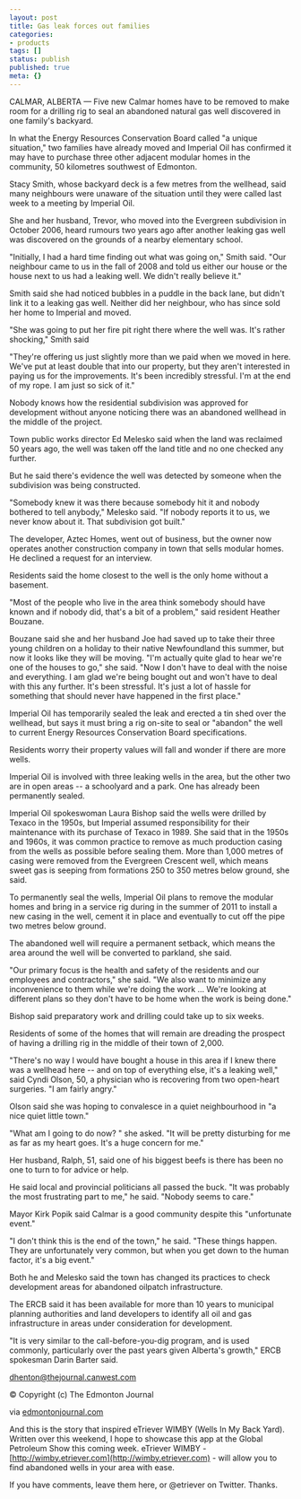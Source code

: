 ```yaml
---
layout: post
title: Gas leak forces out families
categories: 
- products
tags: []
status: publish
published: true
meta: {}
---
```


CALMAR, ALBERTA — Five new Calmar homes have to be removed to make room for a drilling rig to seal an abandoned natural gas well discovered in one family's backyard.

In what the Energy Resources Conservation Board called "a unique situation," two families have already moved and Imperial Oil has confirmed it may have to purchase three other adjacent modular homes in the community, 50 kilometres southwest of Edmonton.

Stacy Smith, whose backyard deck is a few metres from the wellhead, said many neighbours were unaware of the situation until they were called last week to a meeting by Imperial Oil.

She and her husband, Trevor, who moved into the Evergreen subdivision in October 2006, heard rumours two years ago after another leaking gas well was discovered on the grounds of a nearby elementary school.

"Initially, I had a hard time finding out what was going on," Smith said. "Our neighbour came to us in the fall of 2008 and told us either our house or the house next to us had a leaking well. We didn't really believe it."

Smith said she had noticed bubbles in a puddle in the back lane, but didn't link it to a leaking gas well. Neither did her neighbour, who has since sold her home to Imperial and moved.

"She was going to put her fire pit right there where the well was. It's rather shocking," Smith said

"They're offering us just slightly more than we paid when we moved in here. We've put at least double that into our property, but they aren't interested in paying us for the improvements. It's been incredibly stressful. I'm at the end of my rope. I am just so sick of it."

Nobody knows how the residential subdivision was approved for development without anyone noticing there was an abandoned wellhead in the middle of the project.

Town public works director Ed Melesko said when the land was reclaimed 50 years ago, the well was taken off the land title and no one checked any further.

But he said there's evidence the well was detected by someone when the subdivision was being constructed.

"Somebody knew it was there because somebody hit it and nobody bothered to tell anybody," Melesko said. "If nobody reports it to us, we never know about it. That subdivision got built."

The developer, Aztec Homes, went out of business, but the owner now operates another construction company in town that sells modular homes. He declined a request for an interview.

Residents said the home closest to the well is the only home without a basement.

"Most of the people who live in the area think somebody should have known and if nobody did, that's a bit of a problem," said resident Heather Bouzane.

Bouzane said she and her husband Joe had saved up to take their three young children on a holiday to their native Newfoundland this summer, but now it looks like they will be moving. "I'm actually quite glad to hear we're one of the houses to go," she said. "Now I don't have to deal with the noise and everything. I am glad we're being bought out and won't have to deal with this any further. It's been stressful. It's just a lot of hassle for something that should never have happened in the first place."

Imperial Oil has temporarily sealed the leak and erected a tin shed over the wellhead, but says it must bring a rig on-site to seal or "abandon" the well to current Energy Resources Conservation Board specifications.

Residents worry their property values will fall and wonder if there are more wells.

Imperial Oil is involved with three leaking wells in the area, but the other two are in open areas -- a schoolyard and a park. One has already been permanently sealed.

Imperial Oil spokeswoman Laura Bishop said the wells were drilled by Texaco in the 1950s, but Imperial assumed responsibility for their maintenance with its purchase of Texaco in 1989. She said that in the 1950s and 1960s, it was common practice to remove as much production casing from the wells as possible before sealing them. More than 1,000 metres of casing were removed from the Evergreen Crescent well, which means sweet gas is seeping from formations 250 to 350 metres below ground, she said.

To permanently seal the wells, Imperial Oil plans to remove the modular homes and bring in a service rig during in the summer of 2011 to install a new casing in the well, cement it in place and eventually to cut off the pipe two metres below ground.

The abandoned well will require a permanent setback, which means the area around the well will be converted to parkland, she said.

"Our primary focus is the health and safety of the residents and our employees and contractors," she said. "We also want to minimize any inconvenience to them while we're doing the work ... We're looking at different plans so they don't have to be home when the work is being done."

Bishop said preparatory work and drilling could take up to six weeks.

Residents of some of the homes that will remain are dreading the prospect of having a drilling rig in the middle of their town of 2,000.

"There's no way I would have bought a house in this area if I knew there was a wellhead here -- and on top of everything else, it's a leaking well," said Cyndi Olson, 50, a physician who is recovering from two open-heart surgeries. "I am fairly angry."

Olson said she was hoping to convalesce in a quiet neighbourhood in "a nice quiet little town."

"What am I going to do now? " she asked. "It will be pretty disturbing for me as far as my heart goes. It's a huge concern for me."

Her husband, Ralph, 51, said one of his biggest beefs is there has been no one to turn to for advice or help.

He said local and provincial politicians all passed the buck. "It was probably the most frustrating part to me," he said. "Nobody seems to care."

Mayor Kirk Popik said Calmar is a good community despite this "unfortunate event."

"I don't think this is the end of the town," he said. "These things happen. They are unfortunately very common, but when you get down to the human factor, it's a big event."

Both he and Melesko said the town has changed its practices to check development areas for abandoned oilpatch infrastructure.

The ERCB said it has been available for more than 10 years to municipal planning authorities and land developers to identify all oil and gas infrastructure in areas under consideration for development.

"It is very similar to the call-before-you-dig program, and is used commonly, particularly over the past years given Alberta's growth," ERCB spokesman Darin Barter said.

[](http://www.edmontonjournal.com/leak+forces+families/3100066/story.html#)[dhenton@thejournal.canwest.com](http://www.edmontonjournal.com/leak+forces+families/3100066/story.html/mailto:dhenton@thejournal.canwest.com)

© Copyright (c) The Edmonton Journal


via 
[edmontonjournal.com](http://www.edmontonjournal.com/leak+forces+families/3100066/story.html)
    
And this is the story that inspired eTriever WIMBY (Wells In My Back Yard).  Written over this weekend, I hope to showcase this app at the Global Petroleum Show this coming week.  eTriever WIMBY - 
[http://wimby.etriever.com](http://wimby.etriever.com) - will allow you to find abandoned wells in your area with ease.

If you have comments, leave them here, or @etriever on Twitter.  Thanks.
